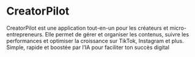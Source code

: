 # CreatorPilot
CreatorPilot est une application tout-en-un pour les créateurs et micro-entrepreneurs. Elle permet de gérer et organiser les contenus, suivre les performances et optimiser la croissance sur TikTok, Instagram et plus. Simple, rapide et boostée par l’IA pour faciliter ton succès digital

